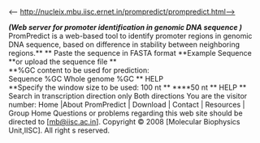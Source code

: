 <-- http://nucleix.mbu.iisc.ernet.in/prompredict/prompredict.html-->

**_(Web server for promoter identification in genomic DNA sequence )_**
PromPredict is a web-based tool to identify promoter regions in genomic DNA sequence, based on difference in stability between neighboring regions.**
** Paste the sequence in FASTA format  **Example Sequence
**or upload the sequence file **  
**%GC content to be used for prediction:   
Sequence %GC  Whole genome %GC  ** HELP  
**Specify the window size to be used:  100 nt ** ****50 nt ** HELP
** Search in transcription direction only Both directions 
You are the visitor number:
Home |About PromPredict | Download | Contact | Resources | Group Home
Questions or problems regarding this web site should be directed to [mb@iisc.ac.in]. 
Copyright © 2008 [Molecular Biophysics Unit,IISC]. All right s reserved.  